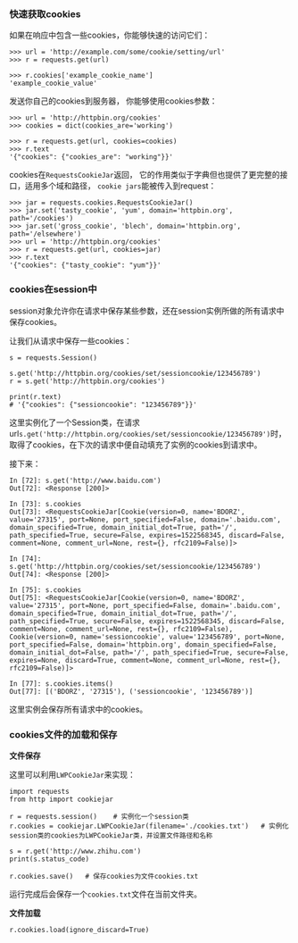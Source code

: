 
### 快速获取cookies

如果在响应中包含一些cookies，你能够快速的访问它们：

	>>> url = 'http://example.com/some/cookie/setting/url'
	>>> r = requests.get(url)

	>>> r.cookies['example_cookie_name']
	'example_cookie_value'
	
发送你自己的cookies到服务器， 你能够使用cookies参数：

	>>> url = 'http://httpbin.org/cookies'
	>>> cookies = dict(cookies_are='working')

	>>> r = requests.get(url, cookies=cookies)
	>>> r.text
	'{"cookies": {"cookies_are": "working"}}'
	
cookies在`RequestsCookieJar`返回， 它的作用类似于字典但也提供了更完整的接口，适用多个域和路径， `cookie jars`能被传入到request：

	>>> jar = requests.cookies.RequestsCookieJar()
	>>> jar.set('tasty_cookie', 'yum', domain='httpbin.org', path='/cookies')
	>>> jar.set('gross_cookie', 'blech', domain='httpbin.org', path='/elsewhere')
	>>> url = 'http://httpbin.org/cookies'
	>>> r = requests.get(url, cookies=jar)
	>>> r.text
	'{"cookies": {"tasty_cookie": "yum"}}'
	
### cookies在session中

session对象允许你在请求中保存某些参数，还在session实例所做的所有请求中保存cookies。

让我们从请求中保存一些cookies：

	s = requests.Session()

	s.get('http://httpbin.org/cookies/set/sessioncookie/123456789')
	r = s.get('http://httpbin.org/cookies')

	print(r.text)
	# '{"cookies": {"sessioncookie": "123456789"}}'
	
这里实例化了一个Session类，在请求url`s.get('http://httpbin.org/cookies/set/sessioncookie/123456789')`时，取得了cookies，在下次的请求中便自动填充了实例的cookies到请求中。

接下来：

	In [72]: s.get('http://www.baidu.com')
	Out[72]: <Response [200]>

	In [73]: s.cookies
	Out[73]: <RequestsCookieJar[Cookie(version=0, name='BDORZ', value='27315', port=None, port_specified=False, domain='.baidu.com', domain_specified=True, domain_initial_dot=True, path='/', path_specified=True, secure=False, expires=1522568345, discard=False, comment=None, comment_url=None, rest={}, rfc2109=False)]>

	In [74]: s.get('http://httpbin.org/cookies/set/sessioncookie/123456789')
	Out[74]: <Response [200]>

	In [75]: s.cookies
	Out[75]: <RequestsCookieJar[Cookie(version=0, name='BDORZ', value='27315', port=None, port_specified=False, domain='.baidu.com', domain_specified=True, domain_initial_dot=True, path='/', path_specified=True, secure=False, expires=1522568345, discard=False, comment=None, comment_url=None, rest={}, rfc2109=False), Cookie(version=0, name='sessioncookie', value='123456789', port=None, port_specified=False, domain='httpbin.org', domain_specified=False, domain_initial_dot=False, path='/', path_specified=True, secure=False, expires=None, discard=True, comment=None, comment_url=None, rest={}, rfc2109=False)]>
	
	In [77]: s.cookies.items()
	Out[77]: [('BDORZ', '27315'), ('sessioncookie', '123456789')]
	
这里实例会保存所有请求中的cookies。

### cookies文件的加载和保存

**文件保存**

这里可以利用`LWPCookieJar`来实现：

	import requests
	from http import cookiejar

	r = requests.session()    # 实例化一个session类
	r.cookies = cookiejar.LWPCookieJar(filename='./cookies.txt')   # 实例化session类的cookies为LWPCookieJar类，并设置文件路径和名称

	s = r.get('http://www.zhihu.com')
	print(s.status_code)

	r.cookies.save()   # 保存cookies为文件cookies.txt
	
运行完成后会保存一个`cookies.txt`文件在当前文件夹。

**文件加载**

	r.cookies.load(ignore_discard=True)
	
